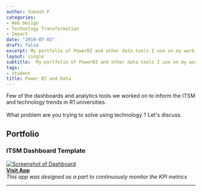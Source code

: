 ```yaml
---
author: Subash P
categories:
- Web Design
- Technology Transformation
- Impact
date: "2019-07-03"
draft: false
excerpt: My portfolio of PowerBI and other data tools I use on my work.  
layout: single
subtitle:  My portfolio of PowerBI and other data tools I use on my work.  
tags:
- student
title: Power BI and Data
---
```


Few of the dashboards and analytics tools we worked on to inform the ITSM and technology trends in R1 universities.
<br><br>What problem are you trying to solve using technology ? Let's discuss. 

## Portfolio

### ITSM Dashboard Template  
[![Screenshot of Dashboard](dashboard.png)](#)  
**[Visit App](#)**  
*This app was designed as a part to continuously monitor the KPI metrics*

---

